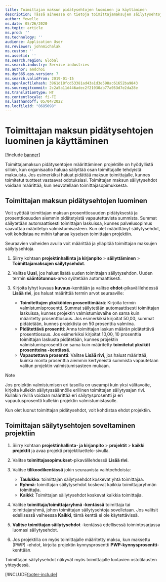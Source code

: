 ```yaml
---
title: Toimittajan maksun pidätysehtojen luominen ja käyttäminen
description: Tässä aiheessa on tietoja toimittajamaksujen säilytysehtojen määrittämisestä ja ylläpidosta.
author: Yowelle
ms.date: 05/26/2020
ms.topic: article
ms.prod: ''
ms.technology: ''
audience: Application User
ms.reviewer: johnmichalak
ms.custom: ''
ms.assetid: ''
ms.search.region: Global
ms.search.industry: Service industries
ms.author: andchoi
ms.dyn365.ops.version: 7
ms.search.validFrom: 2019-01-15
ms.openlocfilehash: 3961d18fcd53381ad43a1d3e598ac61652ba9843
ms.sourcegitcommit: 2c2a5a11d446adec2f21030ab77a053d7e2da28e
ms.translationtype: HT
ms.contentlocale: fi-FI
ms.lasthandoff: 05/04/2022
ms.locfileid: "8685098"
---
```

# <a name="create-and-apply-vendor-payment-retention-terms"></a>Toimittajan maksun pidätysehtojen luominen ja käyttäminen

[!include [banner](../includes/banner.md)] 

Toimittajamaksun pidätysehtojen määrittäminen projektille on hyödyllistä silloin, kun organisaatio haluaa säilyttää osan toimittajalle tehdyistä maksuista. Jos esimerkiksi haluat pidättää maksun toimittajalle, kunnes toimitetut tuotteet vastaavat odotuksiasi. Toimittajan maksun säilytysehdot voidaan määrittää, kun neuvotellaan toimittajasopimuksesta.

## <a name="create-vendor-payment-retention-terms"></a>Toimittajan maksun pidätysehtojen luominen

Voit syöttää toimittajan maksun prosenttiosuuden pidätyksestä ja prosenttiosuuden aiemmin pidätetyistä vapautettavista summista. Summat säilytetään automaattisesti toimittajan laskuissa, kunnes palvelusopimus saavuttaa määritetyn valmistumisasteen. Kun olet määrittänyt säilytysehdot, voit kohdistaa ne mihin tahansa kyseisen toimittajan projektiin.

Seuraavien vaiheiden avulla voit määrittää ja ylläpitää toimittajan maksujen säilytysehtoja. 

1. Siirry kohtaan **projektinhallinta ja kirjanpito** > **säilyttäminen** > **Toimittajamaksujen säilytysehdot**.
2. Valitse **Uusi**, jos haluat lisätä uuden toimittajan säilytysehdon. Uuden termin **sääntötunnus**-arvo syötetään automaattisesti. 
3. Kirjoita lyhyt kuvaus **kuvaus**-kenttään ja valitse **ehdot**-pikavälilehdessä **Lisää rivi**, jos haluat määrittää termin arvot seuraaville:

   - **Toimitettujen yksiköiden prosenttimäärä**: Kirjoita termin valmistumisprosentti. Summat säilytetään automaattisesti toimittajan laskuissa, kunnes projektin valmistumisvaihe on sama kuin määritetty prosenttiosuus. Jos esimerkiksi kirjoitat 50,00, summat pidätetään, kunnes projektista on 50 prosenttia valmiina.
   - **Pidätettävä prosentti**: Anna toimittajan laskun määrän pidätettävä prosenttiosuus. Jos esimerkiksi kirjoitat 10,00, 10 prosenttia toimittajan laskusta pidätetään, kunnes projektin valmistumisprosentti on sama kuin määritetty **toimitetut yksiköt prosentteina -kentässä**.
   - **Vapautettava prosentti**: Valitse **Lisää rivi**, jos haluat määrittää, kuinka monta prosenttia aiemmin kertyneistä summista vapautetaan valitun projektin valmistumisasteen mukaan.

> [!NOTE]
> Jos projektin valmistumisen eri tasoilla on useampi kuin yksi välitavoite, kirjoita kullekin säilytyssäännölle erillinen toimittajan säilytysajan rivi. Kullakin rivillä voidaan määrittää eri säilytysprosentti ja eri vapautusprosentti kullekin projektin valmistumistasolle.

Kun olet luonut toimittajan pidätysehdot, voit kohdistaa ehdot projektiin.

## <a name="apply-vendor-retention-terms-to-a-project"></a>Toimittajan säilytysehtojen soveltaminen projektiin

1. Siirry kohtaan **projektinhallinta- ja kirjanpito** > **projektit** > **kaikki projektit** ja avaa projekti projektiluettelo-sivulla.
2. Valitse **toimittajasopimukset**-pikavälilehdessä **Lisää rivi**.
3. Valitse **tilikoodikentässä** jokin seuraavista vaihtoehdoista: 

   - **Taulukko**: toimittajan säilytysehdot koskevat yhtä toimittajaa.
   - **Ryhmä**: toimittajan säilytysehdot koskevat kaikkia toimittajaryhmän toimittajia.
   - **Kaikki**: Toimittajan säilytysehdot koskevat kaikkia toimittajia.

4. Valitse **toimittaja/toimittajaryhmä -kentässä** toimittaja tai toimittajaryhmä, johon toimittajan säilytysehtoja sovelletaan. Jos valitsit edellisessä vaiheessa **Kaikki**, tämä kenttä ei ole käytettävissä.
5. **Valitse toimittajan säilytysehdot** -kentässä edellisessä toimintosarjassa luomasi säilytysehdot.
6. Jos projektilla on myös toimittajalle määritetty maksu, kun maksettu (PWP) -ehdot, kirjoita projektin kynnysprosentti **PWP-kynnysprosentti**-kenttään.

Toimittajan säilytysehdot näkyvät myös toimittajalle luotavien ostotilausten yhteydessä.


[!INCLUDE[footer-include](../includes/footer-banner.md)]